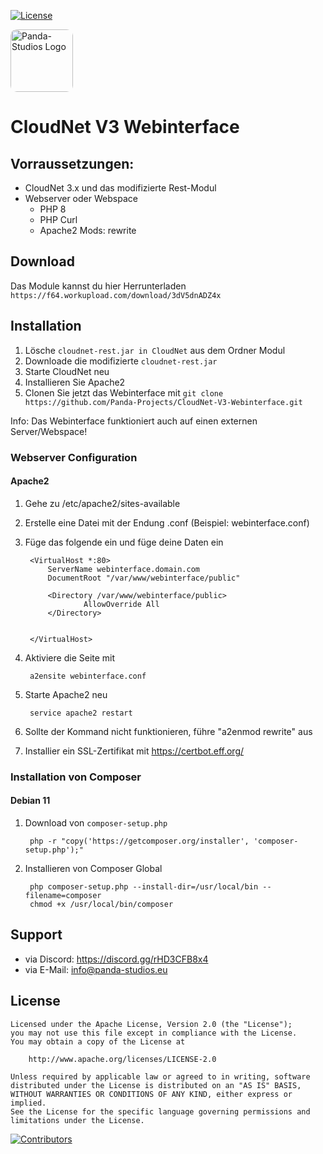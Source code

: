 [![License](https://img.shields.io/badge/License-Apache%202.0-blue.svg)](https://opensource.org/licenses/Apache-2.0)

<img width="100px" style="border-radius: 10px;" src="https://cdn.panda-studios.eu/logo-transparent.png" alt="Panda-Studios Logo">

# CloudNet V3 Webinterface

## Vorraussetzungen:

- CloudNet 3.x und das modifizierte Rest-Modul
- Webserver oder Webspace
  - PHP 8
  - PHP Curl
  - Apache2 Mods: rewrite

## Download

Das Module kannst du hier Herrunterladen ``https://f64.workupload.com/download/3dV5dnADZ4x``

## Installation

1. Lösche ```cloudnet-rest.jar in CloudNet``` aus dem Ordner Modul
2. Downloade die modifizierte ``cloudnet-rest.jar``
3. Starte CloudNet neu
4. Installieren Sie Apache2
5. Clonen Sie jetzt das Webinterface mit ``git clone https://github.com/Panda-Projects/CloudNet-V3-Webinterface.git``

Info: Das Webinterface funktioniert auch auf einen externen Server/Webspace!    

### Webserver Configuration

#### Apache2

1. Gehe zu /etc/apache2/sites-available
2. Erstelle eine Datei mit der Endung .conf
   (Beispiel: webinterface.conf)
3. Füge das folgende ein und füge deine Daten ein

        <VirtualHost *:80>
            ServerName webinterface.domain.com
            DocumentRoot "/var/www/webinterface/public"

            <Directory /var/www/webinterface/public>
                    AllowOverride All
            </Directory>


        </VirtualHost>

4. Aktiviere die Seite mit

        a2ensite webinterface.conf

5. Starte Apache2 neu

        service apache2 restart

6. Sollte der Kommand nicht funktionieren, führe "a2enmod rewrite" aus

7. Installier ein SSL-Zertifikat mit https://certbot.eff.org/

### Installation von Composer
#### Debian 11
1. Download von ``composer-setup.php`` 

        php -r "copy('https://getcomposer.org/installer', 'composer-setup.php');"

2. Installieren von Composer Global

        php composer-setup.php --install-dir=/usr/local/bin --filename=composer
        chmod +x /usr/local/bin/composer

## Support

- via Discord: https://discord.gg/rHD3CFB8x4
- via E-Mail: [info@panda-studios.eu](mailto:info@panda-studios.eu)

## License
```
Licensed under the Apache License, Version 2.0 (the "License");
you may not use this file except in compliance with the License.
You may obtain a copy of the License at

    http://www.apache.org/licenses/LICENSE-2.0

Unless required by applicable law or agreed to in writing, software
distributed under the License is distributed on an "AS IS" BASIS,
WITHOUT WARRANTIES OR CONDITIONS OF ANY KIND, either express or implied.
See the License for the specific language governing permissions and
limitations under the License.
```

<a href="https://github.com/Panda-Projects/CloudNet-V3-Webinterface/graphs/contributors">
  <img src="https://contrib.rocks/image?repo=Panda-Projects/CloudNet-V3-Webinterface" alt="Contributors"/>
</a>
